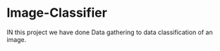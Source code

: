 # Image-Classifier
IN this project we have done Data gathering to data classification of an image. 
